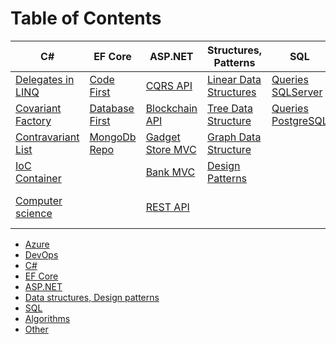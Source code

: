 # Table of Contents

| C#                                                                      | EF Core                                                                            | ASP.NET                                                              | Structures, Patterns                                                      | SQL                                                                      | Algorithms                                                                 | Other                                                              |
|-------------------------------------------------------------------------|------------------------------------------------------------------------------------|----------------------------------------------------------------------|---------------------------------------------------------------------------|--------------------------------------------------------------------------|----------------------------------------------------------------------------|--------------------------------------------------------------------|
| [Delegates in LINQ](https://github.com/kolosovpetro/DelegatesInLINQ)    | [Code First](https://github.com/kolosovpetro/CodeFirstEntityFrameworkCore)         | [CQRS API](https://github.com/kolosovpetro/CQRS-Api)                 | [Linear Data Structures](https://github.com/kolosovpetro/Data-Structures) | [Queries SQLServer](https://github.com/kolosovpetro/Rental-SQL-Database) | [Sort Algorithms](https://github.com/kolosovpetro/Sort-Algorithms)         | [Quizes](https://github.com/kolosovpetro/Computer-Science-Quizlet) |
| [Covariant Factory](https://github.com/kolosovpetro/CovariantFactory)   | [Database First](https://github.com/kolosovpetro/DatabaseFirstEntityFrameworkCore) | [Blockchain API](https://github.com/kolosovpetro/Blockchain-Api)     | [Tree Data Structure](https://github.com/kolosovpetro/Tree-Algorithms)    | [Queries PostgreSQL](https://github.com/kolosovpetro/SQL_Course)         | [RPN Calculator](https://github.com/kolosovpetro/RpnCalculator)            | [Codewars](https://github.com/kolosovpetro/Code-Wars)              |
| [Contravariant List](https://github.com/kolosovpetro/ContravariantList) | [MongoDb Repo](https://github.com/kolosovpetro/MongoDb-Repository)                 | [Gadget Store MVC](https://github.com/kolosovpetro/Gadget-Store-MVC) | [Graph Data Structure](https://github.com/kolosovpetro/Graph-Algorithms)  |                                                                          | [Bit Converter](https://github.com/kolosovpetro/Bit-Converter)             | [Snake game](https://github.com/kolosovpetro/ConsoleSnake)         |
| [IoC Container](https://github.com/kolosovpetro/IoC-Container)          |                                                                                    | [Bank MVC](https://github.com/kolosovpetro/BankMVC)                  | [Design Patterns](https://github.com/kolosovpetro/Design-Patterns)        |                                                                          | [Html Code Generator](https://github.com/kolosovpetro/Html-Code-Generator) | [Flash Cards](https://github.com/kolosovpetro/Flash-Cards)         |
| [Computer science](https://github.com/kolosovpetro/Computer-Science)    |                                                                                    | [REST API](https://github.com/kolosovpetro/Rest-Api)                 |                                                                           |                                                                          | [Search Algorithms](https://github.com/kolosovpetro/Search-Algorithms)     | [Old Gadget Strore](https://github.com/kolosovpetro/Gadget-Store)  |

- [Azure](./subsections/azure.md)
- [DevOps](./subsections/devops.md)
- [C#](./subsections/csharp.md)
- [EF Core](./subsections/efcore.md)
- [ASP.NET](./subsections/aspnet.md)
- [Data structures, Design patterns](./subsections/structures-patterns.md)
- [SQL](./subsections/sql.md)
- [Algorithms](./subsections/algorithms.md)
- [Other](./subsections/other.md)